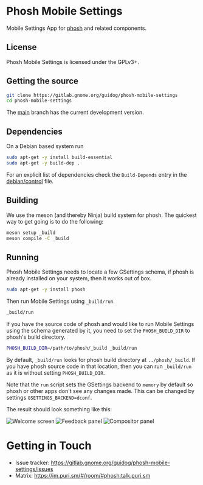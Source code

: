 # Phosh Mobile Settings

Mobile Settings App for [phosh](https://gitlab.gnome.org/World/Phosh/phosh) and
related components.

## License

Phosh Mobile Settings is licensed under the GPLv3+.

## Getting the source

```sh
git clone https://gitlab.gnome.org/guidog/phosh-mobile-settings
cd phosh-mobile-settings
```

The [main][] branch has the current development version.

## Dependencies

On a Debian based system run

```sh
sudo apt-get -y install build-essential
sudo apt-get -y build-dep .
```

For an explicit list of dependencies check the `Build-Depends` entry in the
[debian/control][] file.

## Building

We use the meson (and thereby Ninja) build system for phosh. The quickest
way to get going is to do the following:

```sh
meson setup _build
meson compile -C _build
```

## Running

Phosh Mobile Settings needs to locate a few GSettings schema, if phosh is
already installed on your system, then it works out of box.

```sh
sudo apt-get -y install phosh
```

Then run Mobile Settings using `_build/run`.

```sh
_build/run
```

If you have the source code of phosh and would like to run Mobile Settings using
the schema generated by it, you need to set the `PHOSH_BUILD_DIR` to phosh's build directory.

```sh
PHOSH_BUILD_DIR=/path/to/phosh/_build _build/run
```

By default, `_build/run` looks for phosh build directory at `../phosh/_build`.
If you have phosh source code in that location, then you can run `_build/run`
as it is without setting `PHOSH_BUILD_DIR`.

Note that the `run` script sets the GSettings backend to `memory` by default
so phosh or other apps don't see any changes made. This can be changed by
settings `GSETTINGS_BACKEND=dconf`.

The result should look something like this:

![Welcome screen](screenshots/panels.png)
![Feedback panel](screenshots/feedback.png)
![Compositor panel](screenshots/compositor.png)

# Getting in Touch

- Issue tracker: https://gitlab.gnome.org/guidog/phosh-mobile-settings/issues
- Matrix: https://im.puri.sm/#/room/#phosh:talk.puri.sm

[main]: https://gitlab.gnome.org/World/guido/phosh-mobile-seettings/-/tree/main
[.gitlab-ci.yml]: https://gitlab.gnome.org/World/guido/phosh-mobile-settings/-/blob/main/.gitlab-ci.yml
[debian/control]: https://gitlab.gnome.org/World/guido/phosh-mobile-settings/-/blob/main/debian/control
